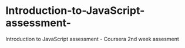 # Introduction-to-JavaScript-assessment-
Introduction to JavaScript assessment - Coursera 2nd week assesment
